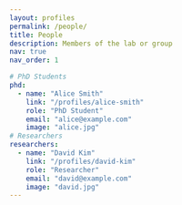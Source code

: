 ```yaml
---
layout: profiles
permalink: /people/
title: People
description: Members of the lab or group
nav: true
nav_order: 1

# PhD Students
phd:
  - name: "Alice Smith"
    link: "/profiles/alice-smith"
    role: "PhD Student"
    email: "alice@example.com"
    image: "alice.jpg"
# Researchers
researchers:
  - name: "David Kim"
    link: "/profiles/david-kim"
    role: "Researcher"
    email: "david@example.com"
    image: "david.jpg"
---
```

